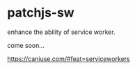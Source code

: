 # patchjs-sw

enhance the ability of service worker.

come soon...

https://caniuse.com/#feat=serviceworkers

